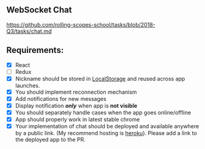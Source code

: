 ## WebSocket Chat
https://github.com/rolling-scopes-school/tasks/blob/2018-Q3/tasks/chat.md
## Requirements:
- [X] React
- [ ] Redux
- [X] Nickname should be stored in [LocalStorage](https://developer.mozilla.org/en-US/docs/Web/API/Window/localStorage) and reused across app launches.
- [X] You should implement reconnection mechanism
- [X] Add notifications for new messages
- [X] Display notification **_only_** when app is **not visible**
- [X] You should separately handle cases when the app goes online/offline
- [X] App should properly work in latest stable chrome
- [X] Your implementation of chat should be deployed and available anywhere by a public link. (My recommend hosting is [heroku](https://www.heroku.com/)). Please add a link to the deployed app to the PR.
